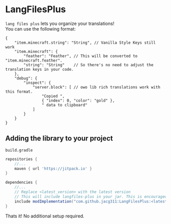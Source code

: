 # LangFilesPlus
`lang files plus` lets you organize your translations!\
You can use the following format:
```json5
{
    "item.minecraft.string": "String", // Vanilla Style Keys still work
    "item.minecraft": {
        "feather": "Feather", // This will be converted to "item.minecraft.feather".
        "string": "String"    // So there's no need to adjust the translation keys in your code.
    },
    "debug": {
        "inspect": {
            "server.block": [ // owo lib rich translations work with this format.
                "Copied ",
                { "index": 0, "color": "gold" },
                " data to clipboard"
            ]
        }
    }
}
```
## Adding the library to your project
`build.gradle`
```gradle
repositories {
    //...
    maven { url 'https://jitpack.io' }
}

dependencies {
    //...
    // Replace <latest_version> with the latest version
    // This will include langfiles-plus in your jar. This is encouraged as it wont be published elsewhere
    include modImplementation("com.github.jacg311:LangFilesPlus:<latest_version>")
}
```
Thats it! No additional setup required.
